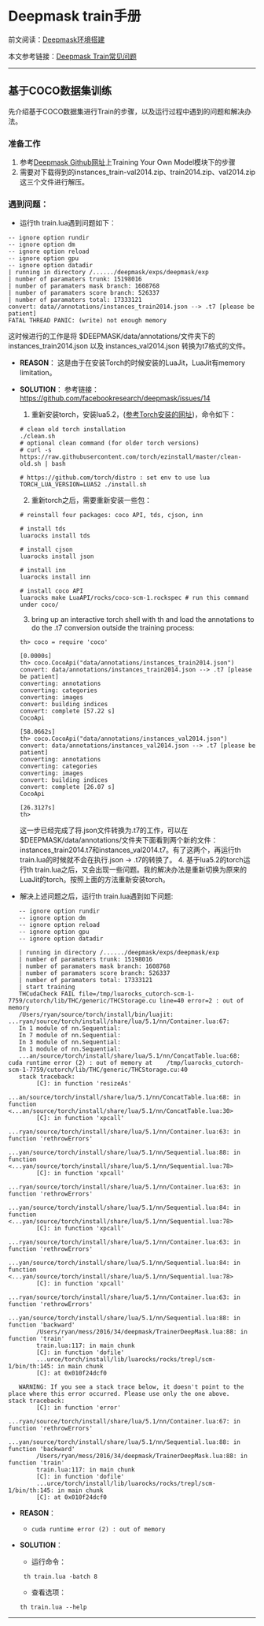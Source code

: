 # Deepmask train手册
前文阅读：[Deepmask环境搭建](https://github.com/lingchenmsot/OpenObjectRecognition/blob/deepmask/DeepMask/Deepmask_ReadMe.md)

本文参考链接：[Deepmask Train常见问题](https://gist.github.com/ryanfb/13bd5cf3d89d6b5e8acbd553256507f2)

***
## 基于COCO数据集训练
先介绍基于COCO数据集进行Train的步骤，以及运行过程中遇到的问题和解决办法。
### 准备工作
1. 参考[Deepmask Github网址](https://github.com/facebookresearch/deepmask)上Training Your Own Model模块下的步骤
2. 需要对下载得到的instances_train-val2014.zip、train2014.zip、val2014.zip 这三个文件进行解压。

### 遇到问题：
- 运行th train.lua遇到问题如下：
```
-- ignore option rundir
-- ignore option dm
-- ignore option reload
-- ignore option gpu
-- ignore option datadir
| running in directory /....../deepmask/exps/deepmask/exp
| number of paramaters trunk: 15198016
| number of paramaters mask branch: 1608768
| number of paramaters score branch: 526337
| number of paramaters total: 17333121
convert: data//annotations/instances_train2014.json --> .t7 [please be patient]
FATAL THREAD PANIC: (write) not enough memory
```
这时候进行的工作是将 $DEEPMASK/data/annotations/文件夹下的 instances_train2014.json 以及 instances_val2014.json 转换为t7格式的文件。
   - **REASON**：
   这是由于在安装Torch的时候安装的LuaJit，LuaJit有memory limitation。
   - **SOLUTION**：
   参考链接：https://github.com/facebookresearch/deepmask/issues/14
      1. 重新安装torch，安装lua5.2，([参考Torch安装的网址](http://torch.ch/docs/getting-started.html#_))，命令如下：
      ```shell
      # clean old torch installation
      ./clean.sh
      # optional clean command (for older torch versions)
      # curl -s https://raw.githubusercontent.com/torch/ezinstall/master/clean-old.sh | bash

      # https://github.com/torch/distro : set env to use lua
      TORCH_LUA_VERSION=LUA52 ./install.sh
      ```
      2. 重新torch之后，需要重新安装一些包：
      ```shell
      # reinstall four packages: coco API, tds, cjson, inn
      
      # install tds
      luarocks install tds
      
      # install cjson
      luarocks install json
      
      # install inn
      luarocks install inn
      
      # install coco API
      luarocks make LuaAPI/rocks/coco-scm-1.rockspec # run this command under coco/
      ```
      
      3. bring up an interactive torch shell with th and load the annotations to do the .t7 conversion outside the training process:
      ```shell
      th> coco = require 'coco'
                                                                      [0.0000s]
      th> coco.CocoApi("data/annotations/instances_train2014.json")
      convert: data/annotations/instances_train2014.json --> .t7 [please be patient]
      converting: annotations
      converting: categories
      converting: images
      convert: building indices
      convert: complete [57.22 s]
      CocoApi
                                                                      [58.0662s]
      th> coco.CocoApi("data/annotations/instances_val2014.json")
      convert: data/annotations/instances_val2014.json --> .t7 [please be patient]
      converting: annotations
      converting: categories
      converting: images
      convert: building indices
      convert: complete [26.07 s]
      CocoApi
                                                                      [26.3127s]
      th>
      ```
      这一步已经完成了将.json文件转换为.t7的工作，可以在$DEEPMASK/data/annotations/文件夹下面看到两个新的文件：instances_train2014.t7和instances_val2014.t7。有了这两个，再运行th train.lua的时候就不会在执行.json -> .t7的转换了。
      4. 基于lua5.2的torch运行th train.lua之后，又会出现一些问题。我的解决办法是重新切换为原来的LuaJit的torch。按照上面的方法重新安装torch。

- 解决上述问题之后，运行th train.lua遇到如下问题:
```
   -- ignore option rundir
   -- ignore option dm
   -- ignore option reload
   -- ignore option gpu
   -- ignore option datadir

   | running in directory /....../deepmask/exps/deepmask/exp
   | number of paramaters trunk: 15198016
   | number of paramaters mask branch: 1608768
   | number of paramaters score branch: 526337
   | number of paramaters total: 17333121
   | start training
   THCudaCheck FAIL file=/tmp/luarocks_cutorch-scm-1-7759/cutorch/lib/THC/generic/THCStorage.cu line=40 error=2 : out of memory
   /Users/ryan/source/torch/install/bin/luajit: ...ryan/source/torch/install/share/lua/5.1/nn/Container.lua:67:
   In 1 module of nn.Sequential:
   In 7 module of nn.Sequential:
   In 3 module of nn.Sequential:
   In 1 module of nn.Sequential:
   ...an/source/torch/install/share/lua/5.1/nn/ConcatTable.lua:68: cuda runtime error (2) : out of memory at    /tmp/luarocks_cutorch-scm-1-7759/cutorch/lib/THC/generic/THCStorage.cu:40
   stack traceback:
        [C]: in function 'resizeAs'
        ...an/source/torch/install/share/lua/5.1/nn/ConcatTable.lua:68: in function <...an/source/torch/install/share/lua/5.1/nn/ConcatTable.lua:30>
        [C]: in function 'xpcall'
        ...ryan/source/torch/install/share/lua/5.1/nn/Container.lua:63: in function 'rethrowErrors'
        ...yan/source/torch/install/share/lua/5.1/nn/Sequential.lua:88: in function <...yan/source/torch/install/share/lua/5.1/nn/Sequential.lua:78>
        [C]: in function 'xpcall'
        ...ryan/source/torch/install/share/lua/5.1/nn/Container.lua:63: in function 'rethrowErrors'
        ...yan/source/torch/install/share/lua/5.1/nn/Sequential.lua:84: in function <...yan/source/torch/install/share/lua/5.1/nn/Sequential.lua:78>
        [C]: in function 'xpcall'
        ...ryan/source/torch/install/share/lua/5.1/nn/Container.lua:63: in function 'rethrowErrors'
        ...yan/source/torch/install/share/lua/5.1/nn/Sequential.lua:84: in function <...yan/source/torch/install/share/lua/5.1/nn/Sequential.lua:78>
        [C]: in function 'xpcall'
        ...ryan/source/torch/install/share/lua/5.1/nn/Container.lua:63: in function 'rethrowErrors'
        ...yan/source/torch/install/share/lua/5.1/nn/Sequential.lua:88: in function 'backward'
        /Users/ryan/mess/2016/34/deepmask/TrainerDeepMask.lua:88: in function 'train'
        train.lua:117: in main chunk
        [C]: in function 'dofile'
        ...urce/torch/install/lib/luarocks/rocks/trepl/scm-1/bin/th:145: in main chunk
        [C]: at 0x010f24dcf0

   WARNING: If you see a stack trace below, it doesn't point to the place where this error occurred. Please use only the one above.
stack traceback:
        [C]: in function 'error'
        ...ryan/source/torch/install/share/lua/5.1/nn/Container.lua:67: in function 'rethrowErrors'
        ...yan/source/torch/install/share/lua/5.1/nn/Sequential.lua:88: in function 'backward'
        /Users/ryan/mess/2016/34/deepmask/TrainerDeepMask.lua:88: in function 'train'
        train.lua:117: in main chunk
        [C]: in function 'dofile'
        ...urce/torch/install/lib/luarocks/rocks/trepl/scm-1/bin/th:145: in main chunk
        [C]: at 0x010f24dcf0
```
   - **REASON**：
      - ```cuda runtime error (2) : out of memory```

   - **SOLUTION**：
      - 运行命令：

      ``` th train.lua -batch 8```
      - 查看选项：

      ``` th train.lua --help ```
***
